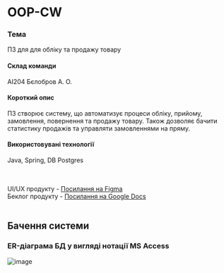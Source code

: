 # OOP-CW
### Тема
ПЗ для для обліку та продажу товару

#### Склад команди
АІ204 Бєлобров А. О.

#### Короткий опис
ПЗ створює систему, що автоматизує процеси обліку, прийому, замовлення, повернення та продажу товару. Також дозволяє бачити статистику продажів та управляти замовленнями на пряму.

#### Використовувані технології
Java, Spring, DB Postgres

<br><br>
UI/UX продукту - [Посилання на Figma](https://www.figma.com/file/RedTxkPfvIvVLLUdxDhmnj/OOP-CW?node-id=0%3A1) <br>
Беклог продукту - [Посилання на Google Docs](https://docs.google.com/spreadsheets/d/16yxTzO1KasehXI3JCAOZzH2GR46FFQkO_cL4NIKiV5s/edit?usp=sharing)
<br><br>

## Бачення системи

### ER-діаграма БД у вигляді нотації MS Access
![image](https://user-images.githubusercontent.com/66921192/165280583-76209a08-67ed-4230-983d-1e2e4120a271.png)

